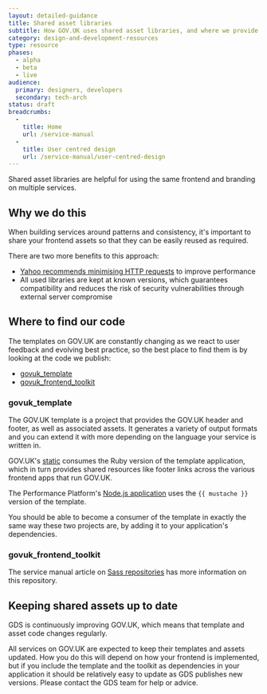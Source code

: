 ```yaml
---
layout: detailed-guidance
title: Shared asset libraries
subtitle: How GOV.UK uses shared asset libraries, and where we provide our code
category: design-and-development-resources
type: resource
phases:
  - alpha
  - beta
  - live
audience:
  primary: designers, developers
  secondary: tech-arch
status: draft
breadcrumbs:
  -
    title: Home
    url: /service-manual
  -
    title: User centred design
    url: /service-manual/user-centred-design
---
```


Shared asset libraries are helpful for using the same frontend and
branding on multiple services.

## Why we do this

When building services around patterns and consistency, it's important
to share your frontend assets so that they can be easily reused as
required.

There are two more benefits to this approach:

- [Yahoo recommends minimising HTTP requests](https://developer.yahoo.com/performance/rules.html#num_http)
  to improve performance
- All used libraries are kept at known versions, which guarantees
  compatibility and reduces the risk of security vulnerabilities
  through external server compromise

## Where to find our code

The templates on GOV.UK are constantly changing as we react to user
feedback and evolving best practice, so the best place to find them is
by looking at the code we publish:

- [govuk_template](https://github.com/alphagov/govuk_template)
- [govuk_frontend_toolkit](https://github.com/alphagov/govuk_frontend_toolkit)

### govuk_template

The GOV.UK template is a project that provides the GOV.UK header and footer, as well as associated
assets. It generates a variety of output formats and you can extend it with more depending on
the language your service is written in.

GOV.UK's [static][] consumes the Ruby version of the template application, which in turn
provides shared resources like footer links across the various frontend apps that run GOV.UK.

The Performance Platform's [Node.js application][spotlight] uses the `{{ mustache }}` version of the template.

[static]: https://github.com/alphagov/static/blob/release_1994/Gemfile#L27-30
[spotlight]: https://github.com/alphagov/spotlight

You should be able to become a consumer of the template in exactly the same way these two projects
are, by adding it to your application's dependencies.

### govuk_frontend_toolkit

The service manual article on
[Sass repositories](/service-manual/user-centred-design/resources/sass-repositories) has
more information on this repository.

## Keeping shared assets up to date

GDS is continuously improving GOV.UK, which means that template and asset code changes regularly.

All services on GOV.UK are expected to keep their templates and assets updated. How you do this will
depend on how your frontend is implemented, but if you include the template and the toolkit as
dependencies in your application it should be relatively easy to update as GDS publishes new
versions. Please contact the GDS team for help or advice.
